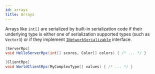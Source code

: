 ```yaml
---
id: arrays
title: Arrays
---
```


Arrays like `int[]` are serialized by built-in serialization code if their underlying type is either one of serialization supported types (such as `Vector3`) or if they implement [`INetworkSerializable`](inetworkserializable.md) interface.

```csharp
[ServerRpc]
void HelloServerRpc(int[] scores, Color[] colors) { /* ... */ }

[ClientRpc]
void WorldClientRpc(MyComplexType[] values) { /* ... */ }
```